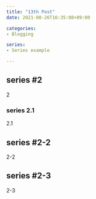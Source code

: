 ```yaml
---
title: "13th Post"
date: 2021-08-26T16:35:08+09:00

categories:
- Blogging

series:
- Series example

---
```


## series #2

2

### series 2.1

2.1

## series #2-2

2-2

## series #2-3

2-3
